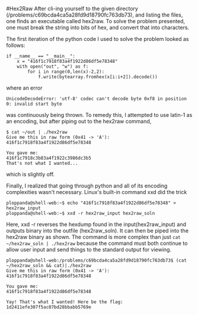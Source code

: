 #Hex2Raw
After cli-ing yourself to the given directory (/problems/c69bcda4ca5a28fd9d18790fc763db73), and listing the files, one finds an executable called hex2raw. 
To solve the problem presented, one must break the string into bits of hex, and convert that into characters.

The first iteration of the python code I used to solve the problem looked as follows:
```
if __name__ == "__main__":
    x = "416f1c7918f83a4f1922d86df5e78348"
    with open("out", "w") as f:
        for i in range(0,len(x)-2,2):
            f.write(bytearray.fromhex(x[i:i+2]).decode())
```
where an error 
```
UnicodeDecodeError: 'utf-8' codec can't decode byte 0xf8 in position 0: invalid start byte
```
was continuously being thrown. To remedy this, I attempted to use latin-1 as an encoding, but after piping out to the hex2raw command,
```
$ cat ~/out | ./hex2raw
Give me this in raw form (0x41 -> 'A'):
416f1c7918f83a4f1922d86df5e78348

You gave me:
416f1c7918c3b83a4f1922c3986dc3b5
That's not what I wanted...
```
which is slightly off. 

Finally, I realized that going through python and all of its encoding complexities wasn't necessary. Linux's built-in command xxd did the trick

```
ploppanda@shell-web:~$ echo "416f1c7918f83a4f1922d86df5e78348" > hex2raw_input
ploppanda@shell-web:~$ xxd -r hex2raw_input hex2raw_soln
```
Here, xxd -r reverses the hexdump found in the input(hex2raw_input) and outputs binary into the outfile (hex2raw_soln). It can then be piped into the hex2raw binary as shown. The command is more complex than just `cat ~/hex2raw_soln | ./hex2raw` because the command must both continue to allow user input and send things to the standard output for viewing.

```
ploppanda@shell-web:/problems/c69bcda4ca5a28fd9d18790fc763db73$ (cat ~/hex2raw_soln && cat)|./hex2raw
Give me this in raw form (0x41 -> 'A'):
416f1c7918f83a4f1922d86df5e78348

You gave me:
416f1c7918f83a4f1922d86df5e78348

Yay! That's what I wanted! Here be the flag:
1d2411efe307f5ac07bd28bbabb5769e
```

